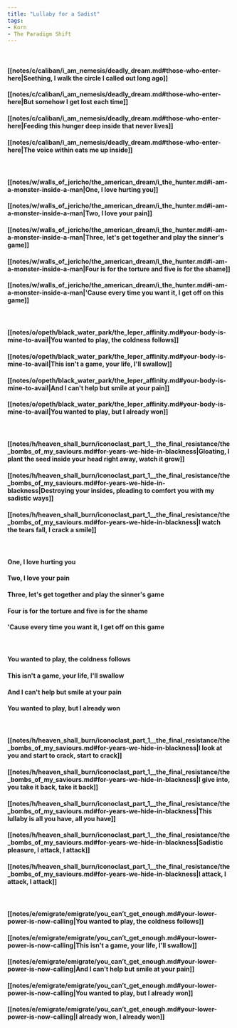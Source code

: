 ```yaml
---
title: "Lullaby for a Sadist"
tags:
- Korn
- The Paradigm Shift
---
```

&nbsp;
#### [[notes/c/caliban/i_am_nemesis/deadly_dream.md#those-who-enter-here|Seething, I walk the circle I called out long ago]]
#### [[notes/c/caliban/i_am_nemesis/deadly_dream.md#those-who-enter-here|But somehow I get lost each time]]
#### [[notes/c/caliban/i_am_nemesis/deadly_dream.md#those-who-enter-here|Feeding this hunger deep inside that never lives]]
#### [[notes/c/caliban/i_am_nemesis/deadly_dream.md#those-who-enter-here|The voice within eats me up inside]]
&nbsp;
#### [[notes/w/walls_of_jericho/the_american_dream/i_the_hunter.md#i-am-a-monster-inside-a-man|One, I love hurting you]]
#### [[notes/w/walls_of_jericho/the_american_dream/i_the_hunter.md#i-am-a-monster-inside-a-man|Two, I love your pain]]
#### [[notes/w/walls_of_jericho/the_american_dream/i_the_hunter.md#i-am-a-monster-inside-a-man|Three, let's get together and play the sinner's game]]
#### [[notes/w/walls_of_jericho/the_american_dream/i_the_hunter.md#i-am-a-monster-inside-a-man|Four is for the torture and five is for the shame]]
#### [[notes/w/walls_of_jericho/the_american_dream/i_the_hunter.md#i-am-a-monster-inside-a-man|'Cause every time you want it, I get off on this game]]
&nbsp;
#### [[notes/o/opeth/black_water_park/the_leper_affinity.md#your-body-is-mine-to-avail|You wanted to play, the coldness follows]]
#### [[notes/o/opeth/black_water_park/the_leper_affinity.md#your-body-is-mine-to-avail|This isn't a game, your life, I'll swallow]]
#### [[notes/o/opeth/black_water_park/the_leper_affinity.md#your-body-is-mine-to-avail|And I can't help but smile at your pain]]
#### [[notes/o/opeth/black_water_park/the_leper_affinity.md#your-body-is-mine-to-avail|You wanted to play, but I already won]]
&nbsp;
#### [[notes/h/heaven_shall_burn/iconoclast_part_1__the_final_resistance/the_bombs_of_my_saviours.md#for-years-we-hide-in-blackness|Gloating, I plant the seed inside your head right away, watch it grow]]
#### [[notes/h/heaven_shall_burn/iconoclast_part_1__the_final_resistance/the_bombs_of_my_saviours.md#for-years-we-hide-in-blackness|Destroying your insides, pleading to comfort you with my sadistic ways]]
#### [[notes/h/heaven_shall_burn/iconoclast_part_1__the_final_resistance/the_bombs_of_my_saviours.md#for-years-we-hide-in-blackness|I watch the tears fall, I crack a smile]]
&nbsp;
#### One, I love hurting you
#### Two, I love your pain
#### Three, let's get together and play the sinner's game
#### Four is for the torture and five is for the shame
#### 'Cause every time you want it, I get off on this game
&nbsp;
#### You wanted to play, the coldness follows
#### This isn't a game, your life, I'll swallow
#### And I can't help but smile at your pain
#### You wanted to play, but I already won
&nbsp;
#### [[notes/h/heaven_shall_burn/iconoclast_part_1__the_final_resistance/the_bombs_of_my_saviours.md#for-years-we-hide-in-blackness|I look at you and start to crack, start to crack]]
#### [[notes/h/heaven_shall_burn/iconoclast_part_1__the_final_resistance/the_bombs_of_my_saviours.md#for-years-we-hide-in-blackness|I give into, you take it back, take it back]]
#### [[notes/h/heaven_shall_burn/iconoclast_part_1__the_final_resistance/the_bombs_of_my_saviours.md#for-years-we-hide-in-blackness|This lullaby is all you have, all you have]]
#### [[notes/h/heaven_shall_burn/iconoclast_part_1__the_final_resistance/the_bombs_of_my_saviours.md#for-years-we-hide-in-blackness|Sadistic pleasure, I attack, I attack]]
#### [[notes/h/heaven_shall_burn/iconoclast_part_1__the_final_resistance/the_bombs_of_my_saviours.md#for-years-we-hide-in-blackness|I attack, I attack, I attack]]
&nbsp;
#### [[notes/e/emigrate/emigrate/you_can’t_get_enough.md#your-lower-power-is-now-calling|You wanted to play, the coldness follows]]
#### [[notes/e/emigrate/emigrate/you_can’t_get_enough.md#your-lower-power-is-now-calling|This isn't a game, your life, I'll swallow]]
#### [[notes/e/emigrate/emigrate/you_can’t_get_enough.md#your-lower-power-is-now-calling|And I can't help but smile at your pain]]
#### [[notes/e/emigrate/emigrate/you_can’t_get_enough.md#your-lower-power-is-now-calling|You wanted to play, but I already won]]
#### [[notes/e/emigrate/emigrate/you_can’t_get_enough.md#your-lower-power-is-now-calling|I already won, I already won]]
